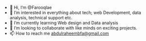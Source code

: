 - 👋 Hi, I’m @Farooqlae
- 👀 I’m interested in everything about tech; web Development, data analysis, technical support etc.
- 🌱 I’m currently learning Web design and Data analysis
- 💞️ I’m looking to collaborate with like minds on exciting projects.
- 📫 How to reach me abdulraheembfa@gmail.com

<!---
Farooqlae/Farooqlae is a ✨ special ✨ repository because its `README.md` (this file) appears on your GitHub profile.
You can click the Preview link to take a look at your changes.
--->
